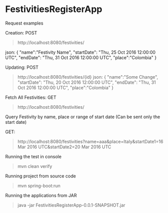 # FestivitiesRegisterApp

Request examples

Creation:
POST 
> http://localhost:8080/festivities/


json:
{
    "name":"Festivity Name",
    "startDate": "Thu, 25 Oct 2016 12:00:00 UTC",
    "endDate": "Thu, 31 Oct 2016 12:00:00 UTC",
    "place":"Colombia"
}

Updating:
POST 
> http://localhost:8080/festivities/{id}
json:
{
    "name":"Some Change",
    "startDate": "Thu, 20 Oct 2016 12:00:00 UTC",
    "endDate": "Thu, 31 Oct 2016 12:00:00 UTC",
    "place":"Colombia"
}

Fetch All Festivities:
GET 
> http://localhost:8080/festivities/

Query Festivity by name, place or range of start date (Can be sent only the start date)

GET:
> http://localhost:8080/festivities?name=aaa&place=Italy&startDate1=16 Mar 2016 UTC&startDate2=20 Mar 2016 UTC

Running the test in console
> mvn clean verify

Running project from source code
> mvn spring-boot:run

Running the applications from JAR
> java -jar FestivitiesRegisterApp-0.0.1-SNAPSHOT.jar 
 
